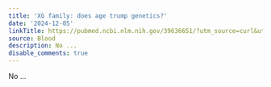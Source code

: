 ```yaml
---
title: 'XG family: does age trump genetics?'
date: '2024-12-05'
linkTitle: https://pubmed.ncbi.nlm.nih.gov/39636651/?utm_source=curl&utm_medium=rss&utm_campaign=journals&utm_content=7603509&fc=None&ff=20241206175008&v=2.18.0.post9+e462414
source: Blood
description: No ...
disable_comments: true
---
```

No ...